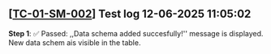 [[TC-01-SM-002](../../tests/TS-02_Schema_managment/TS-SM-002#tc-01-sm-002-successful-add-data-schema)] Test log 12-06-2025 11:05:02
---
**Step 1**: ✅ Passed: ,,Data schema added succesfully!'' message is displayed. New data schem ais visible in the table.<br>


